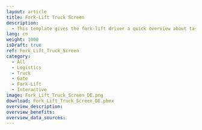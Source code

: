 ```yaml
---
layout: article
title: Fork-Lift Truck Screen
description: 
  - This template gives the fork-lift driver a quick overview about tasks and todos.
lang: cn
weight: 1000
isDraft: true
ref: Fork_Lift_Truck_Screen
category:
  - All
  - Logistics
  - Truck
  - Gate
  - Fork-Lift
  - Interactive
image: Fork_Lift_Truck_Screen_DE.png
download: Fork_Lift_Truck_Screen_DE.pbmx
overview_description:
overview_benefits:
overview_data_sources:
---
```



